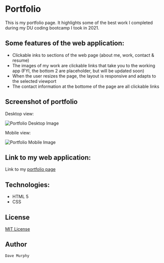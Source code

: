 # Portfolio

This is my portfolio page. It highlights some of the best work I completed during my DU coding bootcamp I took in 2021.

## Some features of the web application:

* Clickable inks to sections of the web page (about me, work, contact & resume)
* The images of my work are clickable links that take you to the working app (FYI, the bottom 2 are placeholder, but will be updated soon)
* When the user resizes the page, the layout is responsive and adapts to the selected viewport
* The contact information at the bottome of the page are all clickable links 

## Screenshot of portfolio

Desktop view:

![Portfolio Desktop Image](https://murda02.github.io/homework-week-2-dlm/assets/images/portfolio.jpg)

Mobile view:

![Portfolio Mobile Image](https://murda02.github.io/homework-week-2-dlm/assets/images/mobile-view.png)

## Link to my web application:

Link to my [portfolio page](https://murda02.github.io/homework-week-2-dlm/)

## Technologies:

* HTML 5
* CSS

## License

[MIT License](https://github.com/murda02/homework-week-2-dlm/blob/main/LICENSE)

## Author

    Dave Murphy
